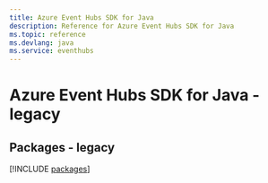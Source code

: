 ```yaml
---
title: Azure Event Hubs SDK for Java
description: Reference for Azure Event Hubs SDK for Java
ms.topic: reference
ms.devlang: java
ms.service: eventhubs
---
```

# Azure Event Hubs SDK for Java - legacy
## Packages - legacy
[!INCLUDE [packages](event-hubs-index.md)]

